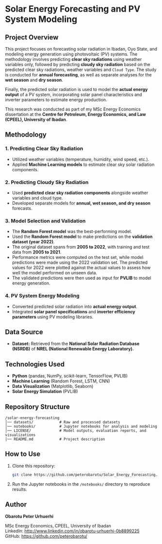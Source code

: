 # Solar Energy Forecasting and PV System Modeling

## Project Overview
This project focuses on forecasting solar radiation in Ibadan, Oyo State, and modeling energy generation using photovoltaic (PV) systems. The methodology involves predicting **clear sky radiations** using weather variables only, followed by predicting **cloudy sky radiation** based on the predicted clear sky radiations, weather variables and `Cloud Type`. The study is conducted for **annual forecasting**, as well as separate analyses for the **wet season** and **dry season**.

Finally, the predicted solar radiation is used to model the **actual energy output** of a PV system, incorporating solar panel characteristics and inverter parameters to estimate energy production.

This research was conducted as part of my MSc Energy Economics dissertation at the **Centre for Petroleum, Energy Economics, and Law (CPEEL), University of Ibadan**.

## Methodology
### 1. Predicting Clear Sky Radiation
- Utilized weather variables (temperature, humidity, wind speed, etc.).
- Applied **Machine Learning models** to estimate clear sky solar radiation components.

### 2. Predicting Cloudy Sky Radiation
- Used **predicted clear sky radiation components** alongside weather variables and cloud type.
- Developed separate models for **annual, wet season, and dry season** forecasts.

### 3. Model Selection and Validation
- The **Random Forest model** was the best-performing model.
- Used the **Random Forest model** to make predictions on the **validation dataset (year 2022)**.
- The original dataset spans from **2005 to 2022**, with training and test data from **2005 to 2021**.
- Performance metrics were computed on the test set, while model predictions were made using the 2022 validation set. The predicted values for 2022 were plotted against the actual values to assess how well the model performed on unseen data.
- The validated predictions were then used as input for **PVLIB** to model energy generation.

### 4. PV System Energy Modeling
- Converted predicted solar radiation into **actual energy output**.
- Integrated **solar panel specifications** and **inverter efficiency parameters** using PV modeling libraries.

## Data Source
- **Dataset:** Retrieved from the **National Solar Radiation Database (NSRDB)** of **NREL (National Renewable Energy Laboratory).**

## Technologies Used
- **Python** (pandas, NumPy, scikit-learn, TensorFlow, PVLIB)
- **Machine Learning** (Random Forest, LSTM, CNN)
- **Data Visualization** (Matplotlib, Seaborn)
- **Solar Energy Simulation** (PVLIB)

## Repository Structure
```
/solar-energy-forecasting
│── datasets/            # Raw and processed datasets
│── notebooks/           # Jupyter notebooks for analysis and modeling
│── LICENSE/             # Model outputs, evaluation reports, and visualizations
│── README.md            # Project description
```

## How to Use
1. Clone this repository:
   ```sh
   git clone https://github.com/peterobarotu/Solar_Energy_Forecasting.git
   ```
   
2. Run the Jupyter notebooks in the `/notebooks/` directory to reproduce results.

## Author
**Obarotu Peter Urhuerhi**

MSc Energy Economics, CPEEL, University of Ibadan  
LinkedIn:  http://www.linkedin.com/in/obarotu-urhuerhi-0b8899225  
GitHub: https://github.com/peterobarotu/




